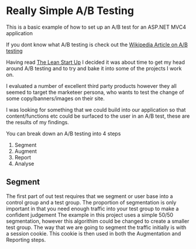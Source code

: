 # Really Simple A/B Testing

This is a basic example of how to set up an A/B test for an ASP.NET MVC4 application

If you dont know what A/B testing is check out the [Wikipedia Article on A/B testing](http://en.wikipedia.org/wiki/A/B_testing)

Having read [The Lean Start Up](http://theleanstartup.com/) I decided it was about time to get my head around A/B testing and to try and bake it into some of the projects I work on.

I evaluated a number of excellent third party products however they all seemed to target the marketeer persona, who wants to test the change of some copy/banners/images on their site.

I was looking for something that we could build into our application so that content/functions etc could be surfaced to the user in an A/B test, these are the results of my findings.



You can break down an A/B testing into 4 steps

1. Segment
2. Augment
3. Report
4. Analyse

## Segment

The first part of out test requires that we segment or user base into a control group and a test group. The proportion of segmentation is only important in that you need enough traffic into your test group to make a confident judgement
The example in this project uses a simple 50/50 segmentation, however this algorithim could be changed to create a smaller test group.
The way that we are going to segment the traffic initially is with a session cookie. This cookie is then used in both the Augmentation and Reporting steps.
 

